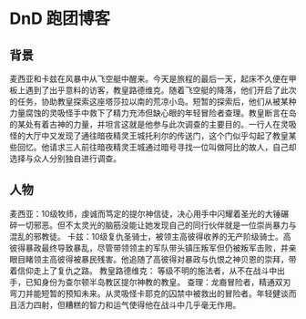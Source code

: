 # DnD 跑团博客

## 背景
麦西亚和卡兹在风暴中从飞空艇中醒来。今天是旅程的最后一天，起床不久便在甲板上遇到了出乎意料的访客，教皇路德维克。随着飞空艇的降落，他们开启了此次的任务，协助教皇探索这座塔莎拉以南的荒凉小岛。短暂的探索后，他们从被某种力量腐蚀的灵吸怪手中救下了精力充沛但缺心眼的年轻冒险者查理。教皇断言在岛的某处有着古神的力量，并坦言这就是他参与此次调查的主要目的。一行人在灵吸怪的大厅中又发现了通往暗夜精灵王城托利尔的传送门，这个门似乎勾起了教皇某些回忆。他请求三人前往暗夜精灵王城通过暗号寻找一位叫做阿比的故人，自己却选择与众人分别独自进行调查。

## 人物
麦西亚：10级牧师，虔诚而笃定的提尔神信徒，决心用手中闪耀着圣光的大锤碾碎一切邪恶。但不太灵光的脑筋没能让她发现自己的同行伙伴就是一位崇尚暴力与混乱的邪教徒。
卡兹：10级复仇圣骑士，被领主高彼得收养的无产阶级骑士。高彼得暴政最终导致暴乱，尽管带领领主的军队带头镇压叛军但仍被叛军击败，并亲眼目睹领主高彼得被暴民残害。他追随了高彼得对暴政与仇恨之神贝恩的崇拜，带着信仰走上了复仇之路。
教皇路德维克： 等级不明的施法者，从不在战斗中出手，已知身份为查尔顿半岛教区提尔神教的教皇。
查理：龙裔冒险者，精通双刃弯刀并能短暂的预知未来。从灵吸怪卡耶克的囚禁中被救出的冒险者。年轻健谈而且活力四射，但糟糕的智力和运气使得他在战斗中几乎毫无作用。
